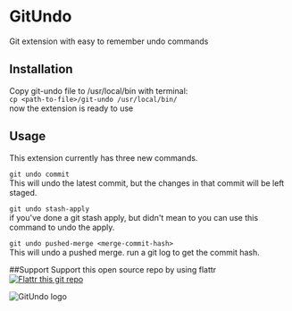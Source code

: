 # GitUndo
Git extension with easy to remember undo commands

## Installation
Copy git-undo file to /usr/local/bin with terminal:    
    `cp <path-to-file>/git-undo /usr/local/bin/`    
now the extension is ready to use

## Usage
This extension currently has three new commands.

`git undo commit`    
This will undo the latest commit, but the changes in that commit will be left staged.

`git undo stash-apply`    
if you've done a git stash apply, but didn't mean to you can use this command to undo the apply.

`git undo pushed-merge <merge-commit-hash>`    
This will undo a pushed merge. run a git log to get the commit hash.     

##Support
Support this open source repo by using flattr
[![Flattr this git repo](http://api.flattr.com/button/flattr-badge-large.png)](https://flattr.com/submit/auto?user_id=ChristianEngvall&url=https://github.com/crilleengvall/GitUndo&title=GitUndo&language=&tags=github&category=software)     

![GitUndo logo](http://www.christianengvall.se/wp-content/uploads/2016/04/git-undo-1024x500.png)